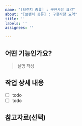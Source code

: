 ```yaml
---
name: "[브랜치 종류] : 구현사항 요약"
about: "[브랜치 종류] : 구현사항 요약"
title: ''
labels: ''
assignees: ''

---
```


## 어떤 기능인가요?
> 설명 작성

## 작업 상세 내용
- [ ] todo
- [ ] todo

## 참고자료(선택)
